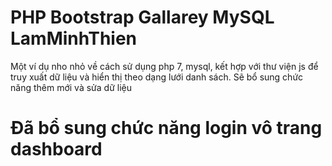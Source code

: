 # PHP Bootstrap Gallarey MySQL LamMinhThien
 Một ví dụ nho nhỏ về cách sử dụng php 7, mysql, kết hợp với thư viện js để truy xuất dữ liệu và hiển thị theo dạng lưới danh sách. Sẽ bổ sung chức năng thêm mới và sửa dữ liệu
 # Đã bổ sung chức năng login vô trang dashboard
